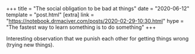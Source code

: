 +++
title = "The social obligation to be bad at things"
date = "2020-06-12"
template = "post.html"
[extra]
link = "https://notebook.drmaciver.com/posts/2020-02-29-10:30.html"
hype = "The fastest way to learn something is to do something"
+++

Interesting observation that we punish each other for getting things wrong (trying new things).

